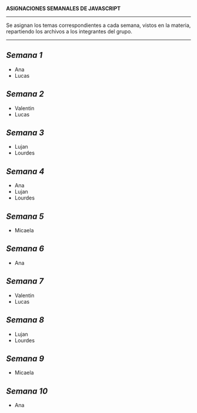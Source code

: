 **ASIGNACIONES SEMANALES DE JAVASCRIPT**
________________________________________________________________________________________________________________________

Se asignan los temas correspondientes a cada semana, vistos en la materia, repartiendo los archivos a los integrantes del grupo.

________________________________________________________________________________________________________________________
*Semana 1*
------------------------------------------------------------------------------------------------------------------------
* Ana
* Lucas

*Semana 2*
------------------------------------------------------------------------------------------------------------------------
* Valentin
* Lucas

*Semana 3*
------------------------------------------------------------------------------------------------------------------------
* Lujan
* Lourdes

*Semana 4*
------------------------------------------------------------------------------------------------------------------------
* Ana
* Lujan
* Lourdes
  
*Semana 5*
------------------------------------------------------------------------------------------------------------------------
* Micaela

*Semana 6*
------------------------------------------------------------------------------------------------------------------------
* Ana
  
*Semana 7*
------------------------------------------------------------------------------------------------------------------------
* Valentin
* Lucas

*Semana 8*
------------------------------------------------------------------------------------------------------------------------
* Lujan
* Lourdes

*Semana 9*
------------------------------------------------------------------------------------------------------------------------
* Micaela

*Semana 10*
------------------------------------------------------------------------------------------------------------------------
* Ana

